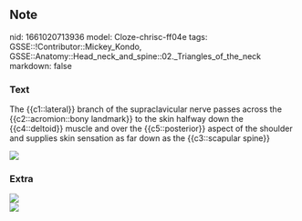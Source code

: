 ## Note
nid: 1661020713936
model: Cloze-chrisc-ff04e
tags: GSSE::!Contributor::Mickey_Kondo, GSSE::Anatomy::Head_neck_and_spine::02._Triangles_of_the_neck
markdown: false

### Text
The {{c1::lateral}} branch of the supraclavicular nerve passes
across the {{c2::acromion::bony landmark}} to the skin halfway down
the {{c4::deltoid}} muscle and over the {{c5::posterior}} aspect of
the shoulder and supplies skin sensation as far down as the
{{c3::scapular spine}}
<div><img src="supraclavicular-lateral.png"></div>

### Extra
<div><img src="80_hx03.jpg"></div>
<div><img src="80_hx01.jpg"></div>
